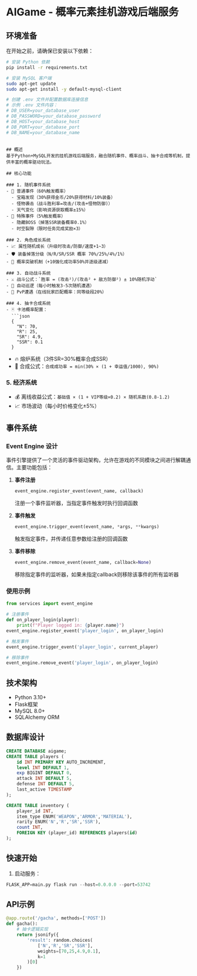 # AIGame - 概率元素挂机游戏后端服务

## 环境准备

在开始之前，请确保已安装以下依赖：

```bash
# 安装 Python 依赖
pip install -r requirements.txt

# 安装 MySQL 客户端
sudo apt-get update
sudo apt-get install -y default-mysql-client

# 创建 .env 文件并配置数据库连接信息
# 示例 .env 文件内容：
# DB_USER=your_database_user
# DB_PASSWORD=your_database_password
# DB_HOST=your_database_host
# DB_PORT=your_database_port
# DB_NAME=your_database_name
```
```

## 概述
基于Python+MySQL开发的挂机游戏后端服务，融合随机事件、概率战斗、抽卡合成等机制，提供丰富的概率驱动玩法。

## 核心功能

### 1. 随机事件系统
- 🎲 普通事件（60%触发概率）
  - 宝箱发现（30%获得金币/20%获得材料/10%装备）
  - 怪物袭击（战斗胜利率=攻击/(攻击+怪物防御)）
  - 天气变化（影响资源获取概率±15%）
- 🌟 特殊事件（5%触发概率）
  - 隐藏BOSS（掉落SSR装备概率0.1%）
  - 时空裂隙（限时任务完成奖励×3）

### 2. 角色成长系统
- 📈 属性随机成长（升级时攻击/防御/速度+1~3）
- 🛡️ 装备掉落分级（N/R/SR/SSR 概率 70%/25%/4%/1%）
- 🔄 概率突破机制（+10强化成功率50%并逐级递减）

### 3. 自动战斗系统
- ⚔️ 战斗公式：`胜率 = (攻击²)/(攻击² + 敌方防御²) ± 10%随机浮动`
- 🤖 自动巡逻（每小时触发3-5次随机遭遇）
- 👥 PvP遭遇（在线玩家匹配概率：同等级段20%）

### 4. 抽卡合成系统
- 🃏 卡池概率配置：
  ```json
  {
    "N": 70,
    "R": 25, 
    "SR": 4.9,
    "SSR": 0.1
  }
  ```
- 🔥 熔炉系统（3件SR=30%概率合成SSR）
- 🧪 合成公式：`合成成功率 = min(30% × (1 + 幸运值/1000), 90%)`

### 5. 经济系统
- 💰 离线收益公式：`基础值 × (1 + VIP等级×0.2) × 随机系数(0.8-1.2)`
- 📈 市场波动（每小时价格变化±5%）

## 事件系统

### Event Engine 设计

事件引擎提供了一个灵活的事件驱动架构，允许在游戏的不同模块之间进行解耦通信。主要功能包括：

1. **事件注册**
   ```python
   event_engine.register_event(event_name, callback)
   ```
   注册一个事件监听器，当指定事件触发时执行回调函数

2. **事件触发**
   ```python
   event_engine.trigger_event(event_name, *args, **kwargs)
   ```
   触发指定事件，并传递任意参数给注册的回调函数

3. **事件移除**
   ```python
   event_engine.remove_event(event_name, callback=None)
   ```
   移除指定事件的监听器，如果未指定callback则移除该事件的所有监听器

### 使用示例

```python
from services import event_engine

# 注册事件
def on_player_login(player):
    print(f"Player logged in: {player.name}")
event_engine.register_event('player_login', on_player_login)

# 触发事件
event_engine.trigger_event('player_login', current_player)

# 移除事件
event_engine.remove_event('player_login', on_player_login)
```

## 技术架构
- Python 3.10+
- Flask框架
- MySQL 8.0+
- SQLAlchemy ORM

## 数据库设计
```sql
CREATE DATABASE aigame;
CREATE TABLE players (
    id INT PRIMARY KEY AUTO_INCREMENT,
    level INT DEFAULT 1,
    exp BIGINT DEFAULT 0,
    attack INT DEFAULT 5,
    defense INT DEFAULT 5,
    last_active TIMESTAMP
);

CREATE TABLE inventory (
    player_id INT,
    item_type ENUM('WEAPON','ARMOR','MATERIAL'),
    rarity ENUM('N','R','SR','SSR'),
    count INT,
    FOREIGN KEY (player_id) REFERENCES players(id)
);
```

## 快速开始
1. 启动服务：
```python
FLASK_APP=main.py flask run --host=0.0.0.0 --port=53742
```

## API示例
```python
@app.route('/gacha', methods=['POST'])
def gacha():
    # 抽卡逻辑实现
    return jsonify({
        'result': random.choices(
            ['N','R','SR','SSR'], 
            weights=[70,25,4.9,0.1], 
            k=1
        )[0]
    })
```
